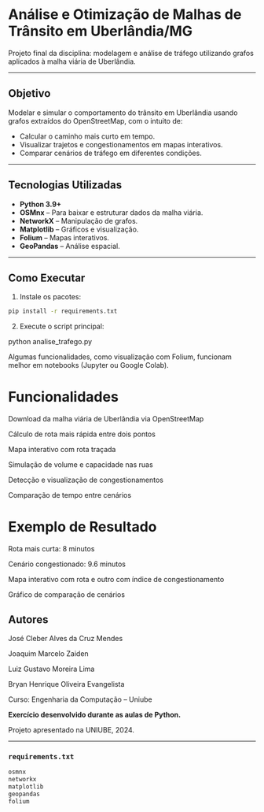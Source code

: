 # Análise e Otimização de Malhas de Trânsito em Uberlândia/MG

Projeto final da disciplina: modelagem e análise de tráfego utilizando grafos aplicados à malha viária de Uberlândia.

---

## Objetivo

Modelar e simular o comportamento do trânsito em Uberlândia usando grafos extraídos do OpenStreetMap, com o intuito de:

- Calcular o caminho mais curto em tempo.
- Visualizar trajetos e congestionamentos em mapas interativos.
- Comparar cenários de tráfego em diferentes condições.

---

## Tecnologias Utilizadas

- **Python 3.9+**
- **OSMnx** – Para baixar e estruturar dados da malha viária.
- **NetworkX** – Manipulação de grafos.
- **Matplotlib** – Gráficos e visualização.
- **Folium** – Mapas interativos.
- **GeoPandas** – Análise espacial.

---

## Como Executar

1. Instale os pacotes:

```bash
pip install -r requirements.txt
```

2. Execute o script principal:

python analise_trafego.py

Algumas funcionalidades, como visualização com Folium, funcionam melhor em notebooks (Jupyter ou Google Colab).

# Funcionalidades

Download da malha viária de Uberlândia via OpenStreetMap

Cálculo de rota mais rápida entre dois pontos

Mapa interativo com rota traçada

Simulação de volume e capacidade nas ruas

Detecção e visualização de congestionamentos

Comparação de tempo entre cenários

# Exemplo de Resultado

Rota mais curta: 8 minutos

Cenário congestionado: 9.6 minutos

Mapa interativo com rota e outro com índice de congestionamento

Gráfico de comparação de cenários



## Autores
José Cleber Alves da Cruz Mendes 

Joaquim Marcelo Zaiden

Luiz Gustavo Moreira Lima

Bryan Henrique Oliveira Evangelista

Curso: Engenharia da Computação – Uniube


**Exercício desenvolvido durante as aulas de Python.**

Projeto apresentado na UNIUBE, 2024.

---

###  `requirements.txt`

```txt
osmnx
networkx
matplotlib
geopandas
folium
